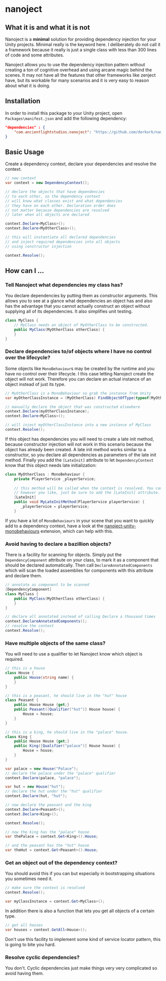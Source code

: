 # nanoject
## What it is and what it is not
Nanoject is a **minimal** solution for providing dependency injection for your Unity projects. Minimal really is the keyword here. I deliberately do not call it a framework because it really is just a single class with less than 300 lines of code and some attributes.
 
 Nanoject allows you to use the dependency injection pattern without creating a ton of cognitive overhead and using arcane magic behind the scenes. It may not have all the features that other frameworks like zenject have, but its workable for many scenarios and it is very easy to reason about what it is doing. 

## Installation

In order to install this package to your Unity project, open `Packages\manifest.json` and add the following dependency:

```json
"dependencies" : {
    "com.ancientlightstudios.nanoject": "https://github.com/derkork/nanoject-unity.git#2.0.0"
}
```

## Basic Usage

Create a dependency context, declare your dependencies and resolve the context. 

```csharp
// new context
var context = new DependencyContext();

// declare the objects that have dependencies
// to each other, so the dependency context
// will know what classes exist and what dependencies
// they have on each other. Declaration order does
// not matter because dependencies are resolved
// later when all objects are declared

context.Declare<MyClass>();
context.Declare<MyOtherClass>();

// this will instantiate all declared dependencies
// and inject required dependencies into all objects
// using constructor injection 

context.Resolve();

```

## How can I ...

### Tell Nanoject what dependencies my class has?

You declare dependencies by putting them as constructor arguments. This allows you to see at a glance what dependencies an object has and also has the advantage that you cannot actually construct an object without supplying all of its dependencies. It also simplifies unit testing.

```csharp
class MyClass {
    // MyClass needs an object of MyOtherClass to be constructed.
    public MyClass(MyOtherClass otherClass) {
    }
}
```

### Declare dependencies to/of objects where I have no control over the lifecycle?
Some objects like `MonoBehaviour`s may be created by the runtime and you have no control over their lifecycle. I this case letting Nanoject create the object will not work. Therefore you can declare an actual instance of an object instead of just its type.

```csharp
// MyOtherClass is a MonoBehaviour so grab the instance from Unity
var myOtherClassInstance = (MyOtherClass) FindObjectOfType(typeof(MyOtherClass));

// manually declare the object that was constructed elsewhere
context.Declare(myOtherClassInstance); 
context.Declare<MyClass>();

// will inject myOtherClassInstance into a new instance of MyClass
context.Resolve();
```

If this object has dependencies you will need to create a late init method, because constructor injection will not work in this scenario because the object has already been created. A late init method works similar to a constructor, so you declare all dependencies as parameters of the late init method. Finally you add the `[LateInit]` attribute to let `DependencyContext` know that this object needs late initialization:

```csharp
class MyOtherClass : MonoBehaviour {
    private PlayerService _playerService;
    
    // this method will be called when the context is resolved. You can name it
    // however you like, just be sure to add the [LateInit] attribute.
    [LateInit]
    public void MyLateInitMethod(PlayerService playerService) {
       _playerService = playerService;
    }
```
If you have a lot of `MonoBehaviours` in your scene that you want to quickly add to a dependency context, have a look at the [nanoject-unity-monobehaviours](https://github.com/derkork/nanoject-unity-monobehaviours/) extension, which can help with this.

### Avoid having to declare a bazillion objects?

There is a facility for scanning for objects. Simply put the `DependencyComponent` attribute on your class, to mark it as a component that should be declared automatically. Then call `DeclareAnnotatedComponents` which will scan the loaded assemblies for components with this attribute and declare them.

```csharp
// annotate as component to be scanned
[DependencyComponent]
class MyClass {
    public MyClass(MyOtherClass otherClass) {
    }
}

// declare all annotated instead of calling Declare a thousand times
context.DeclareAnnotatedComponents();
// resolve the context
context.Resolve();
``` 

### Have multiple objects of the same class?

You will need to use a qualifier to let Nanoject know which object is required. 

```csharp
// this is a house
class House {
    public House(string name) {
    }
}

// this is a peasant, he should live in the "hut" house
class Peasant {
    public House House {get;}
    public Peasant([Qualifier("hut")] House house) {
        House = house;
    }
}

// this is a king, he should live in the "palace" house.
class King {
    public House House {get;}
    public King([Qualifier("palace")] House house) {
        House = house;
    }
}    

var palace = new House("Palace");
// declare the palace under the "palace" qualifier
context.Declare(palace, "palace"); 

var hut = new House("hut");
// declare the hut under the "hut" qualifier
context.Declare(hut, "hut");

// now declare the peasant and the king
context.Declare<Peasant>();
context.Declare<King>();

context.Resolve();

// now the king has the "palace" house
var thePalace = context.Get<King>().House;

// and the peasant has the "hut" house
var theHut = context.Get<Peasant>().House;
```

### Get an object out of the dependency context?

You should avoid this if you can but especially in bootstrapping situations you sometimes need it.  

```csharp
// make sure the context is resolved
context.Resolve();

var myClassInstance = context.Get<MyClass>();
```

In addition there is also a function that lets you get all objects of a certain type. 

```csharp
// get all houses
var houses = context.GetAll<House>();
```

Don't use this facility to implement some kind of service locator pattern, this is going to bite you hard. 


### Resolve cyclic dependencies?
You don't. Cyclic dependencies just make things very very complicated so avoid having them.


